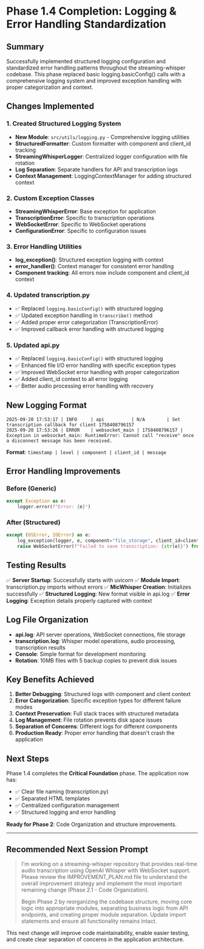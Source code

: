 # Phase 1.4 Completion: Logging & Error Handling Standardization

## Summary
Successfully implemented structured logging configuration and standardized error handling patterns throughout the streaming-whisper codebase. This phase replaced basic logging.basicConfig() calls with a comprehensive logging system and improved exception handling with proper categorization and context.

## Changes Implemented

### 1. Created Structured Logging System
- **New Module**: `src/utils/logging.py` - Comprehensive logging utilities
- **StructuredFormatter**: Custom formatter with component and client_id tracking
- **StreamingWhisperLogger**: Centralized logger configuration with file rotation
- **Log Separation**: Separate handlers for API and transcription logs
- **Context Management**: LoggingContextManager for adding structured context

### 2. Custom Exception Classes
- **StreamingWhisperError**: Base exception for application
- **TranscriptionError**: Specific to transcription operations  
- **WebSocketError**: Specific to WebSocket operations
- **ConfigurationError**: Specific to configuration issues

### 3. Error Handling Utilities
- **log_exception()**: Structured exception logging with context
- **error_handler()**: Context manager for consistent error handling
- **Component tracking**: All errors now include component and client_id context

### 4. Updated transcription.py
- ✅ Replaced `logging.basicConfig()` with structured logging
- ✅ Updated exception handling in `transcribe()` method
- ✅ Added proper error categorization (TranscriptionError)
- ✅ Improved callback error handling with structured logging

### 5. Updated api.py  
- ✅ Replaced `logging.basicConfig()` with structured logging
- ✅ Enhanced file I/O error handling with specific exception types
- ✅ Improved WebSocket error handling with proper categorization
- ✅ Added client_id context to all error logging
- ✅ Better audio processing error handling with recovery

## New Logging Format
```
2025-09-20 17:53:17 | INFO     | api          | N/A        | Set transcription callback for client 1758408796157
2025-09-20 17:53:26 | ERROR    | websocket_main | 1758408796157 | Exception in websocket_main: RuntimeError: Cannot call "receive" once a disconnect message has been received.
```

**Format**: `timestamp | level | component | client_id | message`

## Error Handling Improvements

### Before (Generic)
```python
except Exception as e:
    logger.error(f"Error: {e}")
```

### After (Structured)
```python
except (OSError, IOError) as e:
    log_exception(logger, e, component="file_storage", client_id=client_id)
    raise WebSocketError(f"Failed to save transcription: {str(e)}") from e
```

## Testing Results
✅ **Server Startup**: Successfully starts with uvicorn
✅ **Module Import**: transcription.py imports without errors
✅ **MicWhisper Creation**: Initializes successfully
✅ **Structured Logging**: New format visible in api.log
✅ **Error Logging**: Exception details properly captured with context

## Log File Organization
- **api.log**: API server operations, WebSocket connections, file storage
- **transcription.log**: Whisper model operations, audio processing, transcription results
- **Console**: Simple format for development monitoring
- **Rotation**: 10MB files with 5 backup copies to prevent disk issues

## Key Benefits Achieved
1. **Better Debugging**: Structured logs with component and client context
2. **Error Categorization**: Specific exception types for different failure modes
3. **Context Preservation**: Full stack traces with structured metadata
4. **Log Management**: File rotation prevents disk space issues
5. **Separation of Concerns**: Different logs for different components
6. **Production Ready**: Proper error handling that doesn't crash the application

## Next Steps
Phase 1.4 completes the **Critical Foundation** phase. The application now has:
- ✅ Clear file naming (transcription.py)
- ✅ Separated HTML templates 
- ✅ Centralized configuration management
- ✅ Structured logging and error handling

**Ready for Phase 2**: Code Organization and structure improvements.

---

## Recommended Next Session Prompt

> I'm working on a streaming-whisper repository that provides real-time audio transcription using OpenAI Whisper with WebSocket support. Please review the IMPROVEMENT_PLAN.md file to understand the overall improvement strategy and implement the most important remaining change (Phase 2.1 - Code Organization).
> 
> Begin Phase 2 by reorganizing the codebase structure, moving core logic into appropriate modules, separating business logic from API endpoints, and creating proper module separation. Update import statements and ensure all functionality remains intact.

This next change will improve code maintainability, enable easier testing, and create clear separation of concerns in the application architecture.